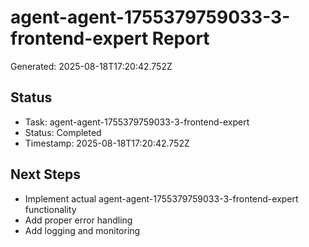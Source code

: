 # agent-agent-1755379759033-3-frontend-expert Report

Generated: 2025-08-18T17:20:42.752Z

## Status
- Task: agent-agent-1755379759033-3-frontend-expert
- Status: Completed
- Timestamp: 2025-08-18T17:20:42.752Z

## Next Steps
- Implement actual agent-agent-1755379759033-3-frontend-expert functionality
- Add proper error handling
- Add logging and monitoring
